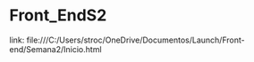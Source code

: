 # Front_EndS2
link: file:///C:/Users/stroc/OneDrive/Documentos/Launch/Front-end/Semana2/Inicio.html
